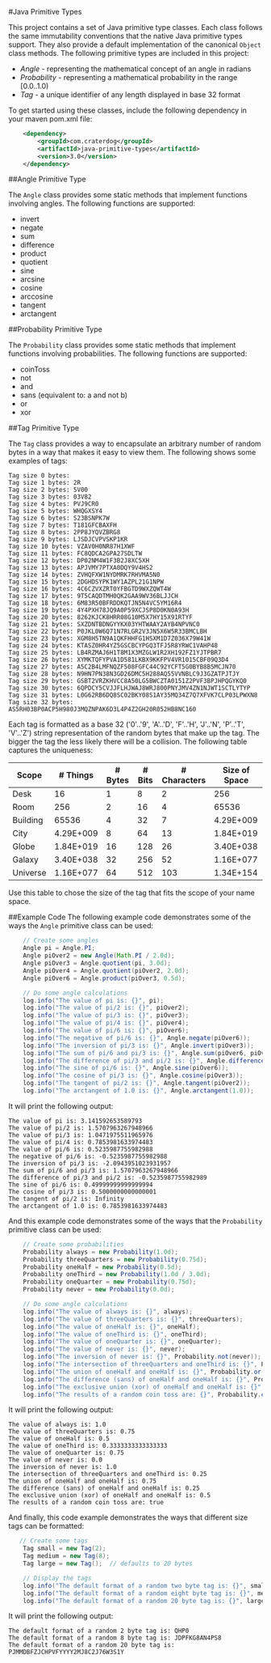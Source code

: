 #Java Primitive Types

This project contains a set of Java primitive type classes. Each class follows the same immutability
conventions that the native Java primitive types support. They also provide a default implementation
of the canonical `Object` class methods. The following primitive types are included in this project:

 * *Angle* - representing the mathematical concept of an angle in radians
 * *Probability* - representing a mathematical probability in the range [0.0..1.0)
 * *Tag* - a unique identifier of any length displayed in base 32 format

To get started using these classes, include the following dependency in your maven pom.xml file:

```xml
    <dependency>
        <groupId>com.craterdog</groupId>
        <artifactId>java-primitive-types</artifactId>
        <version>3.0</version>
    </dependency>
```

##Angle Primitive Type

The `Angle` class provides some static methods that implement functions involving
angles. The following functions are supported:

 * invert
 * negate
 * sum
 * difference
 * product
 * quotient
 * sine
 * arcsine
 * cosine
 * arccosine
 * tangent
 * arctangent

##Probability Primitive Type

The `Probability` class provides some static methods that implement functions involving
probabilities. The following functions are supported:

 * coinToss
 * not
 * and
 * sans (equivalent to: a and not b)
 * or
 * xor

##Tag Primitive Type

The `Tag` class provides a way to encapsulate an arbitrary number of random bytes in
a way that makes it easy to view them.  The following shows some examples of tags:

    Tag size 0 bytes:
    Tag size 1 bytes: 2R
    Tag size 2 bytes: 5V00
    Tag size 3 bytes: 03V82
    Tag size 4 bytes: PVJ9CR0
    Tag size 5 bytes: WHQGXSY4
    Tag size 6 bytes: S23BSNPK7W
    Tag size 7 bytes: T181GFCBAXFH
    Tag size 8 bytes: 2PP8JYQVZBRG8
    Tag size 9 bytes: LJSDJCVPVSKP1KR
    Tag size 10 bytes: VZAV0H0NR87H1XWF
    Tag size 11 bytes: FC8QDCA2GPA27SDLTW
    Tag size 12 bytes: DP02NM4W1F3B2J8XC5XH
    Tag size 13 bytes: APJVMY7PTXA0DQY9V4HS2
    Tag size 14 bytes: ZVHQFXW1NYDMRK7RHVMA5N0
    Tag size 15 bytes: 2DGHDSYPK1WY1AZPL21G1NPW
    Tag size 16 bytes: 4C6CZVXZRT0YFBGTD9WXZQWT4W
    Tag size 17 bytes: 9T5CAQDTMH0QK2GAA9WV36BLJJCH
    Tag size 18 bytes: 6M83R50BFRDDKQTJN5N4VC5YM16R4
    Tag size 19 bytes: 4Y4PXH78JQ9A0P59XCJSP8D0KN0A93H
    Tag size 20 bytes: 8262KJCK8HRR08G10M5X7HY15X91RTYF
    Tag size 21 bytes: SXZDNTBDNGYYKX03YHTWAAY2AYB4NPVNC0
    Tag size 22 bytes: P0JKL0W6Q71N7RLGR2V3JN5X6W5R33BMCLBH
    Tag size 23 bytes: XGM8H5TN9A1QKFHHFG1HSXM1D7Z036X79W41W
    Tag size 24 bytes: KTASZ0HR4YZ5GSCBCYPGQ3TFJ5R8YRWC1VAHP48
    Tag size 25 bytes: LB4RZMAJ6H1T8M1X3MZGLW1R2XH192FZ1YJTPBR7
    Tag size 26 bytes: XYMKTQFYPVA1D581LKBX9KKFPV4VR1015CBF09Q3D4
    Tag size 27 bytes: A5C2B4LMFNQZF508FGFC44C92YCFT5G0BYB8B5MCJN70
    Tag size 28 bytes: N9HN7PN38N3GD26DMC5H288AQ55VVNBLC9J3GZATPJTJY
    Tag size 29 bytes: GSBT2VRZKHVCC8A50LG5BWCZTA0151Z2PVF3BPJHPQGYKQ0
    Tag size 30 bytes: 6QPDCY5CVJJFLHJWAJ8WRJ800PNYJMV4ZN1NJWT1SCTLYTYP
    Tag size 31 bytes: L0G62RB6DQ8SC02BKY08S1AY35MQ34Z7Q7XFVK7CLP03LPWXN8
    Tag size 32 bytes: AS5RH03BP0ACP5H980J3MQZNPAK6D3L4P4Z2GH20R052HB8NC160

Each tag is formatted as a base 32 ('0'..'9', 'A'..'D', 'F'..'H', 'J'..'N', 'P'..'T', 'V'..'Z')
string representation of the random bytes that make up the tag. The bigger the tag the less
likely there will be a collision. The following table captures the uniqueness:

Scope    | # Things  | # Bytes | # Bits | # Characters | Size of Space
-------- | --------- | ------- | ------ | ------------ | -------------
Desk     | 16        | 1       | 8      | 2            | 256
Room     | 256       | 2       | 16     | 4            | 65536
Building | 65536     | 4       | 32     | 7            | 4.29E+009
City     | 4.29E+009 | 8       | 64     | 13           | 1.84E+019
Globe    | 1.84E+019 | 16      | 128    | 26           | 3.40E+038
Galaxy   | 3.40E+038 | 32      | 256    | 52           | 1.16E+077
Universe | 1.16E+077 | 64      | 512    | 103          | 1.34E+154

Use this table to chose the size of the tag that fits the scope of your name space.

##Example Code
The following example code demonstrates some of the ways the `Angle` primitive class can be used:

```java
    // Create some angles
    Angle pi = Angle.PI;
    Angle piOver2 = new Angle(Math.PI / 2.0d);
    Angle piOver3 = Angle.quotient(pi, 3.0d);
    Angle piOver4 = Angle.quotient(piOver2, 2.0d);
    Angle piOver6 = Angle.product(piOver3, 0.5d);

    // Do some angle calculations
    log.info("The value of pi is: {}", pi);
    log.info("The value of pi/2 is: {}", piOver2);
    log.info("The value of pi/3 is: {}", piOver3);
    log.info("The value of pi/4 is: {}", piOver4);
    log.info("The value of pi/6 is: {}", piOver6);
    log.info("The negative of pi/6 is: {}", Angle.negate(piOver6));
    log.info("The inversion of pi/3 is: {}", Angle.invert(piOver3));
    log.info("The sum of pi/6 and pi/3 is: {}", Angle.sum(piOver6, piOver3));
    log.info("The difference of pi/3 and pi/2 is: {}", Angle.difference(piOver3, piOver2));
    log.info("The sine of pi/6 is: {}", Angle.sine(piOver6));
    log.info("The cosine of pi/3 is: {}", Angle.cosine(piOver3));
    log.info("The tangent of pi/2 is: {}", Angle.tangent(piOver2));
    log.info("The arctangent of 1.0 is: {}", Angle.arctangent(1.0));
```

It will print the following output:

    The value of pi is: 3.141592653589793
    The value of pi/2 is: 1.5707963267948966
    The value of pi/3 is: 1.0471975511965976
    The value of pi/4 is: 0.7853981633974483
    The value of pi/6 is: 0.5235987755982988
    The negative of pi/6 is: -0.5235987755982988
    The inversion of pi/3 is: -2.0943951023931957
    The sum of pi/6 and pi/3 is: 1.5707963267948966
    The difference of pi/3 and pi/2 is: -0.5235987755982989
    The sine of pi/6 is: 0.49999999999999994
    The cosine of pi/3 is: 0.5000000000000001
    The tangent of pi/2 is: Infinity
    The arctangent of 1.0 is: 0.7853981633974483

And this example code demonstrates some of the ways that the `Probability` primitive class can be used:

```java
    // Create some probabilities
    Probability always = new Probability(1.0d);
    Probability threeQuarters = new Probability(0.75d);
    Probability oneHalf = new Probability(0.5d);
    Probability oneThird = new Probability(1.0d / 3.0d);
    Probability oneQuarter = new Probability(0.75d);
    Probability never = new Probability(0.0d);

    // Do some angle calculations
    log.info("The value of always is: {}", always);
    log.info("The value of threeQuarters is: {}", threeQuarters);
    log.info("The value of oneHalf is: {}", oneHalf);
    log.info("The value of oneThird is: {}", oneThird);
    log.info("The value of oneQuarter is: {}", oneQuarter);
    log.info("The value of never is: {}", never);
    log.info("The inversion of never is: {}", Probability.not(never));
    log.info("The intersection of threeQuarters and oneThird is: {}", Probability.and(threeQuarters, oneThird));
    log.info("The union of oneHalf and oneHalf is: {}", Probability.or(oneHalf, oneHalf));
    log.info("The difference (sans) of oneHalf and oneHalf is: {}", Probability.sans(oneHalf, oneHalf));
    log.info("The exclusive union (xor) of oneHalf and oneHalf is: {}", Probability.xor(oneHalf, oneHalf));
    log.info("The results of a random coin toss are: {}", Probability.coinToss(oneHalf));
```

It will print the following output:

    The value of always is: 1.0
    The value of threeQuarters is: 0.75
    The value of oneHalf is: 0.5
    The value of oneThird is: 0.3333333333333333
    The value of oneQuarter is: 0.75
    The value of never is: 0.0
    The inversion of never is: 1.0
    The intersection of threeQuarters and oneThird is: 0.25
    The union of oneHalf and oneHalf is: 0.75
    The difference (sans) of oneHalf and oneHalf is: 0.25
    The exclusive union (xor) of oneHalf and oneHalf is: 0.5
    The results of a random coin toss are: true

And finally, this code example demonstrates the ways that different size tags can be formatted:

```java
   // Create some tags
    Tag small = new Tag(2);
    Tag medium = new Tag(8);
    Tag large = new Tag();  // defaults to 20 bytes

    // Display the tags
    log.info("The default format of a random two byte tag is: {}", small);
    log.info("The default format of a random eight byte tag is: {}", medium);
    log.info("The default format of a random 20 byte tag is: {}", large);
```

It will print the following output:

    The default format of a random 2 byte tag is: QHP0
    The default format of a random 8 byte tag is: JDPFKG8AN4PS8
    The default format of a random 20 byte tag is: PJMMDBFZJCHPVFYYYY2MJ8C2J76W3S1Y

